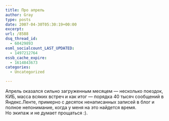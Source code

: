 ```yaml
---
title: Про апрель
author: Gray
type: posts
date: 2007-04-30T05:30:19+00:00
excerpt:
url: /8588
dsq_thread_id:
  - 60429893
esml_socialcount_LAST_UPDATED:
  - 1497212764
essb_cache_expire:
  - 1614843673
categories:
  - Uncategorized

---
```








Апрель оказался сильно загруженным месяцем &#8212; несколько поездок, КИБ, масса всяких встреч и как итог &#8212; порядка 40 тысяч сообщений в Яндекс.Ленте, примерно с десяток ненаписанных записей в блог и полное непонимание, когда у меня на это найдется время.  
Но экипаж и не думает прощаться :).